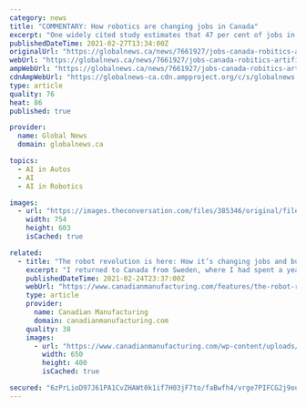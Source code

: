```yaml
---
category: news
title: "COMMENTARY: How robotics are changing jobs in Canada"
excerpt: "One widely cited study estimates that 47 per cent of jobs in the United States are at risk of being replaced by robots and artificial intelligence. Read more: The 5-minute shopping spree."
publishedDateTime: 2021-02-27T13:34:00Z
originalUrl: "https://globalnews.ca/news/7661927/jobs-canada-robitics-artificial-intelligence/"
webUrl: "https://globalnews.ca/news/7661927/jobs-canada-robitics-artificial-intelligence/"
ampWebUrl: "https://globalnews.ca/news/7661927/jobs-canada-robitics-artificial-intelligence/amp/"
cdnAmpWebUrl: "https://globalnews-ca.cdn.ampproject.org/c/s/globalnews.ca/news/7661927/jobs-canada-robitics-artificial-intelligence/amp/"
type: article
quality: 76
heat: 86
published: true

provider:
  name: Global News
  domain: globalnews.ca

topics:
  - AI in Autos
  - AI
  - AI in Robotics

images:
  - url: "https://images.theconversation.com/files/385346/original/file-20210219-13-hcqsmp.JPG?ixlib=rb-1.1.0&q=45&auto=format&w=754&fit=clip"
    width: 754
    height: 603
    isCached: true

related:
  - title: "The robot revolution is here: How it’s changing jobs and businesses in Canada"
    excerpt: "I returned to Canada from Sweden, where I had spent a year working on automation in mining. Shortly after my return, the New York Times published a piece called, “The Robots Are Coming, and Sweden Is Fine,"
    publishedDateTime: 2021-02-24T23:37:00Z
    webUrl: "https://www.canadianmanufacturing.com/features/the-robot-revolution-is-here-how-its-changing-jobs-and-businesses-in-canad/"
    type: article
    provider:
      name: Canadian Manufacturing
      domain: canadianmanufacturing.com
    quality: 38
    images:
      - url: "https://www.canadianmanufacturing.com/wp-content/uploads/2018/03/internet_of_things_iot_iiot_industry_4.0.jpg"
        width: 650
        height: 400
        isCached: true

secured: "6zPrLioD97J61PA1CvZHAWt0k1if7H03jF7to/faBwfh4/vrge7PIFCG2j9ouNTW/fB/m2uShnebeb6SoS+11JYi5iozQkMAM0N6S0ufdM2zvmgHrBHSooleXEE9KQu3P2ykI1hvQcSxc1AZLkVabaILu0+JY5B58zPXwWG4XJvTFOys8ycuy9SbuYTAc7+wcgdfbM55HWgKU7lpRkOhpm4ccHLtEra2kGQcT5gyLjFw3g1m81RSunxfVujV/pvAtrdSnYTGTPnPtC7JW6bAfcrj8Es6ADeYCKsSyICe/AHlsGKd7LZeeGyojT9e/1aaP6y/AZ3178C8f8Tyxt1r1zw8TeyzarNDcRL8cjDT32Q=;i2oarmjY3cJAycqF96Mylg=="
---
```


